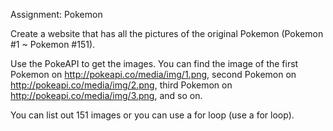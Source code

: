 Assignment: Pokemon

Create a website that has all the pictures of the original Pokemon (Pokemon #1 ~ Pokemon #151).

Use the PokeAPI to get the images. You can find the image of the first Pokemon on  http://pokeapi.co/media/img/1.png, second Pokemon on http://pokeapi.co/media/img/2.png, third Pokemon on http://pokeapi.co/media/img/3.png, and so on. 

You can list out 151 images or you can use a for loop (use a for loop).
